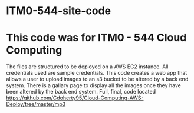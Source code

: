 # ITM0-544-site-code

# This code was for ITM0 - 544 Cloud Computing

The files are structured to be deployed on a AWS EC2 instance. All credentials used are sample credentials. This code creates a web app that allows a user to upload images to an s3 bucket to be altered by a back end system. There is a gallary page to display all the images once they have been altered by the back end system. Full, final, code located https://github.com/Cdoherty95/Cloud-Computing-AWS-Deploy/tree/master/mp3
